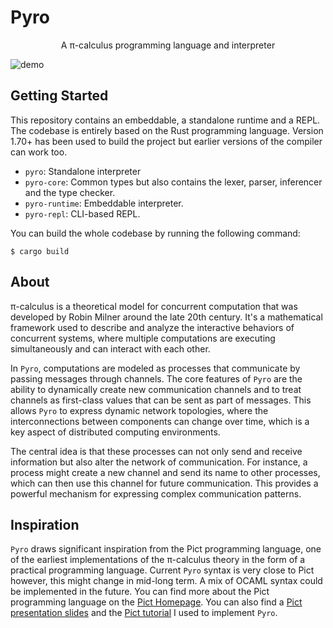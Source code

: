 # Pyro

<div align="center">


  A π-calculus programming language and interpreter


</div>


![demo](https://github.com/YoEight/pyro/assets/144545/7cebd746-09de-495c-a381-6d20e1b5c4ae)

## Getting Started

This repository contains an embeddable, a standalone runtime and a REPL. The codebase is entirely based on the Rust programming language. Version 1.70+ has been used to build the project but earlier versions of the compiler can work too.

* `pyro`: Standalone interpreter
* `pyro-core`: Common types but also contains the lexer, parser, inferencer and the type checker.
* `pyro-runtime`: Embeddable interpreter.
* `pyro-repl`: CLI-based REPL.

You can build the whole codebase by running the following command:
```
$ cargo build
```

## About

π-calculus is a theoretical model for concurrent computation that was developed by Robin Milner around the late 20th century.
It's a mathematical framework used to describe and analyze the interactive behaviors of concurrent systems, where multiple computations are executing simultaneously and can interact with each other.

In `Pyro`, computations are modeled as processes that communicate by passing messages through channels. The core features of `Pyro` are the ability to dynamically create new communication channels and to treat channels as first-class values that can be sent as part of messages. This allows `Pyro` to express dynamic network topologies, where the interconnections between components can change over time, which is a key aspect of distributed computing environments.

The central idea is that these processes can not only send and receive information but also alter the network of communication. For instance, a process might create a new channel and send its name to other processes, which can then use this channel for future communication. This provides a powerful mechanism for expressing complex communication patterns.

## Inspiration

`Pyro` draws significant inspiration from the Pict programming language, one of the earliest implementations of the π-calculus theory in the form of a practical programming language. Current `Pyro` syntax is very close to Pict however, this might change in mid-long term. A mix of OCAML syntax could be implemented in the future. You can find more about the Pict programming language on the [Pict Homepage]. You can also find a [Pict presentation slides] and the [Pict tutorial] I used to implement `Pyro`.

[Pict Homepage]: https://www.cis.upenn.edu/~bcpierce/papers/pict/Html/Pict.html
[Pict presentation slides]: https://www-sop.inria.fr/mimosa/Pascal.Zimmer/mobility/pict.pdf
[Pict tutorial]: https://www.cs.rpi.edu/academics/courses/spring04/dci/picttutorial.pdf
